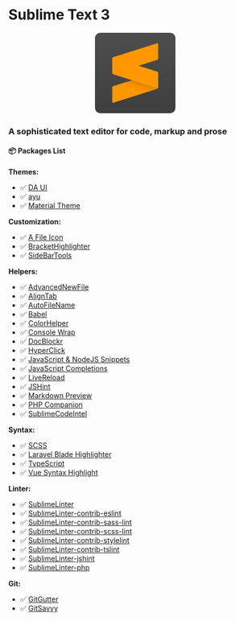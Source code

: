 # Sublime Text 3

<p align="center">
    <img width="160" src="../assets/sublime_text_3.png">
</p>

### A sophisticated text editor for code, markup and prose

#### 📦 Packages List

**Themes:**
- ✅ [DA UI](https://github.com/randy3k/AlignTab)
- ✅ [ayu](https://github.com/dempfi/ayu)
- ✅ [Material Theme](https://github.com/equinusocio/material-theme)

**Customization:**
- ✅ [A File Icon](https://github.com/ihodev/a-file-icon)
- ✅ [BracketHighlighter](https://github.com/BoundInCode/AutoFileName)
- ✅ [SideBarTools](https://github.com/braver/SideBarTools)

**Helpers:**
- ✅ [AdvancedNewFile](https://github.com/skuroda/Sublime-AdvancedNewFile)
- ✅ [AlignTab](https://github.com/randy3k/AlignTab)
- ✅ [AutoFileName](https://github.com/BoundInCode/AutoFileName)
- ✅ [Babel](https://github.com/babel/babel-sublime)
- ✅ [ColorHelper](https://github.com/facelessuser/ColorHelper)
- ✅ [Console Wrap](https://github.com/unknownuser88/consolewrap)
- ✅ [DocBlockr](https://github.com/spadgos/sublime-jsdocs)
- ✅ [HyperClick](https://github.com/aziz/SublimeHyperClick)
- ✅ [JavaScript & NodeJS Snippets](https://github.com/robdodson/sublime-snippets-js)
- ✅ [JavaScript Completions](https://github.com/pichillilorenzo/JavaScript-Completions)
- ✅ [LiveReload](https://github.com/alepez/LiveReload-sublimetext3)
- ✅ [JSHint](https://github.com/SublimeLinter/SublimeLinter-jshint)
- ✅ [Markdown Preview](https://github.com/revolunet/sublimetext-markdown-preview)
- ✅ [PHP Companion](https://github.com/erichard/SublimePHPCompanion)
- ✅ [SublimeCodeIntel](https://github.com/SublimeCodeIntel/SublimeCodeIntel)

**Syntax:**
- ✅ [SCSS](https://github.com/MarioRicalde/SCSS.tmbundle)
- ✅ [Laravel Blade Highlighter](https://github.com/Medalink/laravel-blade)
- ✅ [TypeScript](https://github.com/Microsoft/TypeScript-Sublime-Plugin)
- ✅ [Vue Syntax Highlight](https://github.com/vuejs/vue-syntax-highlight)

**Linter:**
- ✅ [SublimeLinter](https://github.com/SublimeLinter/SublimeLinter)
- ✅ [SublimeLinter-contrib-eslint](https://github.com/roadhump/SublimeLinter-eslint)
- ✅ [SublimeLinter-contrib-sass-lint](https://github.com/skovhus/SublimeLinter-contrib-sass-lint)
- ✅ [SublimeLinter-contrib-scss-lint](https://github.com/attenzione/SublimeLinter-scss-lint)
- ✅ [SublimeLinter-contrib-stylelint](https://github.com/kungfusheep/SublimeLinter-contrib-stylelint)
- ✅ [SublimeLinter-contrib-tslint](https://github.com/lavrton/SublimeLinter-contrib-tslint)
- ✅ [SublimeLinter-jshint](https://github.com/SublimeLinter/SublimeLinter-jshint)
- ✅ [SublimeLinter-php](https://github.com/SublimeLinter/SublimeLinter-php)

**Git:**
- ✅ [GitGutter](https://github.com/jisaacks/GitGutter)
- ✅ [GitSavvy](https://github.com/divmain/GitSavvy)
